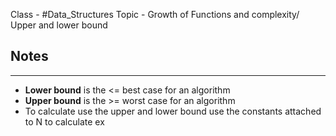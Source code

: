 Class - #Data_Structures
Topic - Growth of Functions and complexity/ Upper and lower bound

## Notes 
---
- **Lower bound** is the <= best case for an algorithm
- **Upper bound** is the >= worst case for an algorithm
-  To calculate use the upper and lower bound use the constants attached to N to calculate ex 
